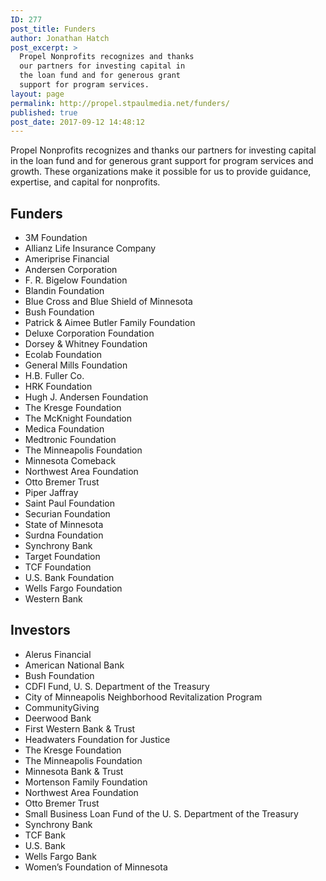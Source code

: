 ```yaml
---
ID: 277
post_title: Funders
author: Jonathan Hatch
post_excerpt: >
  Propel Nonprofits recognizes and thanks
  our partners for investing capital in
  the loan fund and for generous grant
  support for program services.
layout: page
permalink: http://propel.stpaulmedia.net/funders/
published: true
post_date: 2017-09-12 14:48:12
---
```

Propel Nonprofits recognizes and thanks our partners for investing capital in the loan fund and for generous grant support for program services and growth. These organizations make it possible for us to provide guidance, expertise, and capital for nonprofits.
<h2>Funders</h2>
<ul>
 	<li>3M Foundation</li>
 	<li>Allianz Life Insurance Company</li>
 	<li>Ameriprise Financial</li>
 	<li>Andersen Corporation</li>
 	<li>F. R. Bigelow Foundation</li>
 	<li>Blandin Foundation</li>
 	<li>Blue Cross and Blue Shield of Minnesota</li>
 	<li>Bush Foundation</li>
 	<li>Patrick &amp; Aimee Butler Family Foundation</li>
 	<li>Deluxe Corporation Foundation</li>
 	<li>Dorsey &amp; Whitney Foundation</li>
 	<li>Ecolab Foundation</li>
 	<li>General Mills Foundation</li>
 	<li>H.B. Fuller Co.</li>
 	<li>HRK Foundation</li>
 	<li>Hugh J. Andersen Foundation</li>
 	<li>The Kresge Foundation</li>
 	<li>The McKnight Foundation</li>
 	<li>Medica Foundation</li>
 	<li>Medtronic Foundation</li>
 	<li>The Minneapolis Foundation</li>
 	<li>Minnesota Comeback</li>
 	<li>Northwest Area Foundation</li>
 	<li>Otto Bremer Trust</li>
 	<li>Piper Jaffray</li>
 	<li>Saint Paul Foundation</li>
 	<li>Securian Foundation</li>
 	<li>State of Minnesota</li>
 	<li>Surdna Foundation</li>
 	<li>Synchrony Bank</li>
 	<li>Target Foundation</li>
 	<li>TCF Foundation</li>
 	<li>U.S. Bank Foundation</li>
 	<li>Wells Fargo Foundation</li>
 	<li>Western Bank</li>
</ul>
<h2>Investors</h2>
<ul>
 	<li>Alerus Financial</li>
 	<li>American National Bank</li>
 	<li>Bush Foundation</li>
 	<li>CDFI Fund, U. S. Department of the Treasury</li>
 	<li>City of Minneapolis Neighborhood Revitalization Program</li>
 	<li>CommunityGiving</li>
 	<li>Deerwood Bank</li>
 	<li>First Western Bank &amp; Trust</li>
 	<li>Headwaters Foundation for Justice</li>
 	<li>The Kresge Foundation</li>
 	<li>The Minneapolis Foundation</li>
 	<li>Minnesota Bank &amp; Trust</li>
 	<li>Mortenson Family Foundation</li>
 	<li>Northwest Area Foundation</li>
 	<li>Otto Bremer Trust</li>
 	<li>Small Business Loan Fund of the U. S. Department of the Treasury</li>
 	<li>Synchrony Bank</li>
 	<li>TCF Bank</li>
 	<li>U.S. Bank</li>
 	<li>Wells Fargo Bank</li>
 	<li>Women’s Foundation of Minnesota</li>
</ul>